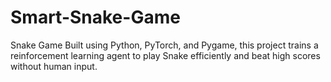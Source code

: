 # Smart-Snake-Game
Snake Game Built using Python, PyTorch, and Pygame, this project trains a reinforcement learning agent to play Snake efficiently and beat high scores without human input.
